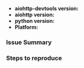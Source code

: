 * **aiohttp-devtools version:**
* **aiohttp version:**
* **python version:**
* **Platform:**

### Issue Summary

### Steps to reproduce
